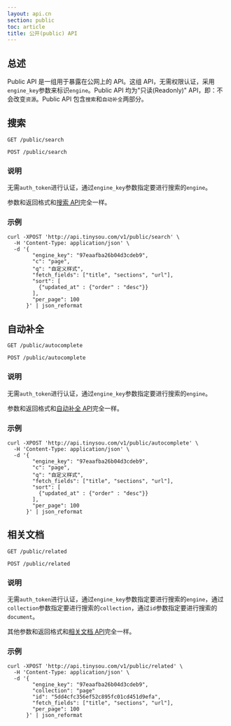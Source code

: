 ```yaml
---
layout: api.cn
section: public
toc: article
title: 公开(public) API
---
```


## 总述

Public API 是一组用于暴露在公网上的 API。这组 API，无需权限认证，采用`engine_key`参数来标识`engine`。Public API 均为"只读(Readonly)" API，即：不会改变`资源`。Public API 包含`搜索`和`自动补全`两部分。

## 搜索

```
GET /public/search
```

```
POST /public/search
```

### 说明

无需`auth_token`进行认证，通过`engine_key`参数指定要进行搜索的`engine`。

参数和返回格式和[搜索 API][search-api]完全一样。

### 示例

```
curl -XPOST 'http://api.tinysou.com/v1/public/search' \
  -H 'Content-Type: application/json' \
  -d '{
        "engine_key": "97eaafba26b04d3cdeb9",
        "c": "page",
        "q": "自定义样式",
        "fetch_fields": ["title", "sections", "url"],
        "sort": [
          {"updated_at" : {"order" : "desc"}}
        ],
        "per_page": 100
      }' | json_reformat
```

## 自动补全

```
GET /public/autocomplete
```

```
POST /public/autocomplete
```

### 说明

无需`auth_token`进行认证，通过`engine_key`参数指定要进行搜索的`engine`。

参数和返回格式和[自动补全 API][autocomplete-api]完全一样。

### 示例

```
curl -XPOST 'http://api.tinysou.com/v1/public/autocomplete' \
  -H 'Content-Type: application/json' \
  -d '{
        "engine_key": "97eaafba26b04d3cdeb9",
        "c": "page",
        "q": "自定义样式",
        "fetch_fields": ["title", "sections", "url"],
        "sort": [
          {"updated_at" : {"order" : "desc"}}
        ],
        "per_page": 100
      }' | json_reformat
```

## 相关文档

```
GET /public/related
```

```
POST /public/related
```

### 说明

无需`auth_token`进行认证，通过`engine_key`参数指定要进行搜索的`engine`，通过`collection`参数指定要进行搜索的`collection`，通过`id`参数指定要进行搜索的`document`。

其他参数和返回格式和[相关文档 API][related-api]完全一样。

### 示例

```
curl -XPOST 'http://api.tinysou.com/v1/public/related' \
  -H 'Content-Type: application/json' \
  -d '{
        "engine_key": "97eaafba26b04d3cdeb9",
        "collection": "page"
        "id": "5dd4cfc356ef52c895fc01cd451d9efa",
        "fetch_fields": ["title", "sections", "url"],
        "per_page": 100
      }' | json_reformat
```

[search-api]:/v1/searching.html
[autocomplete-api]:/v1/autocomplete.html
[related-api]:/v1/related.html
